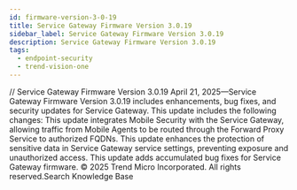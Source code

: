 ```yaml
---
id: firmware-version-3-0-19
title: Service Gateway Firmware Version 3.0.19
sidebar_label: Service Gateway Firmware Version 3.0.19
description: Service Gateway Firmware Version 3.0.19
tags:
  - endpoint-security
  - trend-vision-one
---
```


/*<![CDATA[*/ $('#title').html($('meta[name=map-description]').attr('content')); /*]]>*/ Service Gateway Firmware Version 3.0.19 April 21, 2025—Service Gateway Firmware Version 3.0.19 includes enhancements, bug fixes, and security updates for Service Gateway. This update includes the following changes: This update integrates Mobile Security with the Service Gateway, allowing traffic from Mobile Agents to be routed through the Forward Proxy Service to authorized FQDNs. This update enhances the protection of sensitive data in Service Gateway service settings, preventing exposure and unauthorized access. This update adds accumulated bug fixes for Service Gateway firmware. © 2025 Trend Micro Incorporated. All rights reserved.Search Knowledge Base